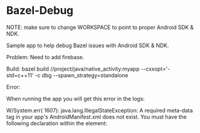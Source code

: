 # Bazel-Debug

NOTE: make sure to change WORKSPACE to point to proper Android SDK & NDK.

Sample app to help debug Bazel issues with Android SDK & NDK.

Problem: Need to add firebase.

Build:
bazel build //project/java/native_activity:myapp --cxxopt='-std=c++11' -c dbg --spawn_strategy=standalone

Error:

When running the app you will get this error in the logs:

W/System.err( 1607): java.lang.IllegalStateException: A required meta-data tag in your app's AndroidManifest.xml does not exist.  You must have the following declaration within the <application> element:     <meta-data android:name="com.google.android.gms.version" android:value="@integer/google_play_services_version" />
